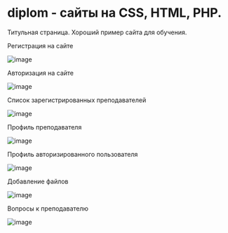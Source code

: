 # diplom - сайты на CSS, HTML, PHP.
Титульная страница. Хороший пример сайта для обучения.

Регистрация на сайте

![image](https://github.com/stanislav1800/images/blob/582f889f0977eb6886d84923f0c88b912e0189dc/2023-01-09_21-05-42.png)

Авторизация на сайте

![image](https://github.com/stanislav1800/images/blob/9761399ac711d07c004609e58a440b4e87fd557f/2023-01-09_21-11-58.png)

Список зарегистрированных преподавателей

![image](https://github.com/stanislav1800/images/blob/9761399ac711d07c004609e58a440b4e87fd557f/2023-01-09_21-12-23.png)

Профиль преподавателя

![image](https://github.com/stanislav1800/images/blob/9761399ac711d07c004609e58a440b4e87fd557f/2023-01-09_21-12-44.png)

Профиль авторизированного пользователя

![image](https://github.com/stanislav1800/images/blob/9761399ac711d07c004609e58a440b4e87fd557f/2023-01-09_21-13-41.png)

Добавление файлов

![image](https://github.com/stanislav1800/images/blob/9761399ac711d07c004609e58a440b4e87fd557f/2023-01-09_21-14-09.png)

Вопросы к преподавателю

![image](https://github.com/stanislav1800/images/blob/9761399ac711d07c004609e58a440b4e87fd557f/2023-01-09_21-16-43.png)


